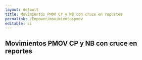 ```yaml
---
layout: default
title: Movimientos PMOV CP y NB con cruce en reportes
permalink: /Empower/movimientospmov
editable: si
---
```


## Movimientos PMOV CP y NB con cruce en reportes





